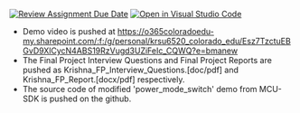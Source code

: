 [![Review Assignment Due Date](https://classroom.github.com/assets/deadline-readme-button-24ddc0f5d75046c5622901739e7c5dd533143b0c8e959d652212380cedb1ea36.svg)](https://classroom.github.com/a/WyWUi_sY)
[![Open in Visual Studio Code](https://classroom.github.com/assets/open-in-vscode-718a45dd9cf7e7f842a935f5ebbe5719a5e09af4491e668f4dbf3b35d5cca122.svg)](https://classroom.github.com/online_ide?assignment_repo_id=13220473&assignment_repo_type=AssignmentRepo)

- Demo video is pushed at https://o365coloradoedu-my.sharepoint.com/:f:/g/personal/krsu6520_colorado_edu/Esz7TzctuEBGvD9XlCycN4ABS19RzVugd3UZiFeIc_CQWQ?e=bmanew
- The Final Project Interview Questions and Final Project Reports are pushed as Krishna_FP_Interview_Questions.[doc/pdf] and Krishna_FP_Report.[docx/pdf] respectively.
- The source code of modified 'power_mode_switch' demo from MCU-SDK is pushed on the github.